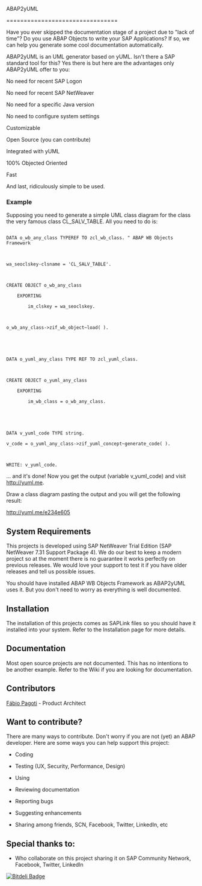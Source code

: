 ABAP2yUML

================================



Have you ever skipped the documentation stage of a project due to "lack of time"? Do you use ABAP Objects to write your SAP Applications? If so, we can help you generate some cool documentation automatically.

   

ABAP2yUML is an UML generator based on yUML. Isn't there a SAP standard tool for this? Yes there is but here are the advantages only ABAP2yUML offer to you:

No need for recent SAP Logon

No need for recent SAP NetWeaver

No need for a specific Java version

No need to configure system settings

Customizable

Open Source (you can contribute)

Integrated with yUML

100% Objected Oriented

Fast

And last, ridiculously simple to be used. 





### Example

Supposing you need to generate a simple UML class diagram for the class the very famous class CL_SALV_TABLE. All you need to do is:



```ABAP﻿

DATA o_wb_any_class TYPE﻿REF TO zcl_wb_class. " ABAP WB Objects Framework



wa_seoclskey-clsname = 'CL_SALV_TABLE'.



CREATE OBJECT o_wb_any_class

	EXPORTING

		﻿﻿im_clskey = wa_seoclskey.

		

o_wb_any_class->zif_wb_object~load( ).





DATA o_yuml_any_class TYPE REF TO zcl_yuml_class.



CREATE OBJECT o_yuml_any_class

	EXPORTING

		﻿﻿﻿im_wb_class = o_wb_any_class.

		



DATA v_yuml_code TYPE string.

v_code = o_yuml_any_class->zif_yuml_concept~generate_code( ).



WRITE: v_yuml_code.

 ```

... and it's done! Now you get the output (variable v_yuml_code) and visit http://yuml.me.

Draw a class diagram pasting the output and you will get the following result:



http://yuml.me/e234e605





## System Requirements

This projects is developed using SAP NetWeaver Trial Edition (SAP NetWeaver 7.31 Support Package 4). We do our best to keep a modern project so at the moment there is no guarantee it works perfectly on previous releases. We would love your support to test it if you have older releases and tell us possible issues.



You should have installed ABAP WB Objects Framework as ABAP2yUML uses it. But you don't need to worry as everything is well documented.



## Installation

The installation of this projects comes as SAPLink files so you should have it installed into your system. Refer to the Installation page for more details.



## Documentation

Most open source projects are not documented. This has no intentions to be another example. Refer to the Wiki if you are looking for documentation.



## Contributors



[Fábio Pagoti](http://br.linkedin.com/in/fabiopagoti/) - Product Architect



## Want to contribute? 

There are many ways to contribute. Don't worry if you are not (yet) an ABAP developer. Here are some ways you can help support this project:

* Coding

* Testing (UX, Security, Performance, Design)

* Using

* Reviewing documentation

* Reporting bugs

* Suggesting enhancements

* Sharing among friends, SCN, Facebook, Twitter, LinkedIn, etc



## Special thanks to:

* Who collaborate on this project sharing it on SAP Community Network, Facebook, Twitter, LinkedIn



[![Bitdeli Badge](https://d2weczhvl823v0.cloudfront.net/fabiopagoti/wb-objects/trend.png)](https://bitdeli.com/free "Bitdeli Badge")